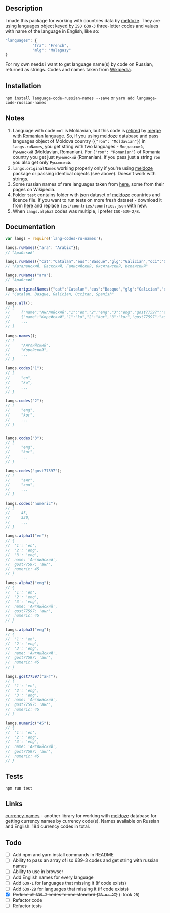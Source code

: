 ## Description
I made this package for working with countries data by [meldoze](https://github.com/mledoze/countries). They are using languages object keyed by `ISO 639-3` three-letter codes and values with name of the language in English, like so:

```js
"languages": {
			"fra": "French",
			"mlg": "Malagasy"
}
```

For my own needs i want to get language name(s) by code on Russian, returned as strings. Codes and names taken from [Wikipedia](https://ru.wikipedia.org/wiki/%D0%9A%D0%BE%D0%B4%D1%8B_%D1%8F%D0%B7%D1%8B%D0%BA%D0%BE%D0%B2).

## Installation
`npm install language-code-russian-names --save`
or
`yarn add language-code-russian-names`


## Notes
1. Language with code `mol` is Moldavian, but this code is [retired](http://www-01.sil.org/iso639-3/documentation.asp?id=mol) by [merge with Romanian](http://www-01.sil.org/iso639-3/documentation.asp?id=ron) language. So, if you using [meldoze](https://github.com/mledoze/countries) database and pass languages object of Moldova country (`{"ron": "Moldavian"}`) in `langs.ruNames`, you get string with two languages - `Молдавский, Румынский` (Moldavian, Romanian). For `{"ron": "Romanian"}` of Romania country you get just `Румынский` (Romanian). If you pass just a string `ron` you also get only `Румынский`.
2. `langs.originalNames` working properly only if you're using [meldoze](https://github.com/mledoze/countries) package or passing identical objects (see above). Doesn't work with strings.
3. Some russian names of rare languages taken from [here](https://en.wikipedia.org/wiki/ISO_639), some from their pages on Wikipedia.
4. Folder `test` contains folder with json dataset of [meldoze](https://github.com/mledoze/countries) countries and licence file. If you want to run tests on more fresh dataset - download it from [here](https://github.com/mledoze/countries/blob/master/countries.json) and replace `test/countries/countries.json` with new.
5. When `langs.alpha2` codes was multiple, i prefer `ISO-639-2/B`.

## Documentation
```js
var langs = require('lang-codes-ru-names');

langs.ruNames({"ara": "Arabic"});
// "Арабский"

langs.ruNames({"cat":"Catalan","eus":"Basque","glg":"Galician","oci":"Occitan","spa":"Spanish"});
// "Каталанский, Баскский, Галисийский, Окситанский, Испанский"

langs.ruNames("ara");
// "Арабский"

langs.originalNames({"cat":"Catalan","eus":"Basque","glg":"Galician","oci":"Occitan","spa":"Spanish"});
// "Catalan, Basque, Galician, Occitan, Spanish"

langs.all();
// [
//     {"name":"Английский","1":"en","2":"eng","3":"eng","gost77597":"анг","numeric":45},
//     {"name":"Корейский","1":"ko","2":"kor","3":"kor","gost77597":"коо","numeric":330},
//     ...
// ]

langs.names();
// [
//     "Английский",
//     "Корейский",
//     ...
// ]

langs.codes("1");
// [
//     "en",
//     "ko",
//     ...
// ]

langs.codes("2");
// [
//     "eng",
//     "kor",
//     ...
// ]


langs.codes("3");
// [
//     "eng",
//     "kor",
//     ...
// ]

langs.codes("gost77597");
// [
//     "анг",
//     "коо",
//     ...
// ]

langs.codes("numeric");
// [
//     45,
//     330,
//     ...
// ]

langs.alpha1("en");
// {
//  '1': 'en',
//  '2': 'eng',
//  '3': 'eng',
//  name: 'Английский',
//  gost77597: 'анг',
//  numeric: 45
// }

langs.alpha2("eng");
// {
//  '1': 'en',
//  '2': 'eng',
//  '3': 'eng',
//  name: 'Английский',
//  gost77597: 'анг',
//  numeric: 45
// }

langs.alpha3("eng");
// {
//  '1': 'en',
//  '2': 'eng',
//  '3': 'eng',
//  name: 'Английский',
//  gost77597: 'анг',
//  numeric: 45
// }

langs.gost77597("анг");
// {
//  '1': 'en',
//  '2': 'eng',
//  '3': 'eng',
//  name: 'Английский',
//  gost77597: 'анг',
//  numeric: 45
// }

langs.numeric("45");
// {
//  '1': 'en',
//  '2': 'eng',
//  '3': 'eng',
//  name: 'Английский',
//  gost77597: 'анг',
//  numeric: 45
// }

```

## Tests
`npm run test`

## Links
[currency-names](https://github.com/alcovegan/currency-names) - another library for working with [meldoze](https://github.com/mledoze/countries) database for getting currency names by currency code(s). Names available on Russian and English. 184 currency codes in total. 

## Todo
- [ ] Add npm and yarn install commands in README
- [ ] Ability to pass an array of iso 639-3 codes and get string with russian names
- [ ] Ability to use in browser
- [ ] Add English names for every language
- [ ] Add `639-1` for languages that missing it (if code exists)
- [ ] Add `639-2B` for languages that missing it (if code exists)
- [x] ~~Reduce all `639-2` codes to one standard (`2B or 2T`)~~ (i took `2B`)
- [ ] Refactor code
- [ ] Refactor tests